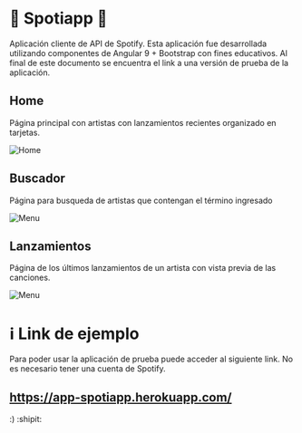 # :musical_note: Spotiapp :musical_note:

Aplicación cliente de API de Spotify. Esta aplicación fue desarrollada utilizando componentes de Angular 9 + Bootstrap con fines educativos.
Al final de este documento se encuentra el link a una versión de prueba de la aplicación.

## Home

Página principal con artistas con lanzamientos recientes organizado en tarjetas.

![Home](https://firebasestorage.googleapis.com/v0/b/web-apps---practica.appspot.com/o/spotiapp1.png?alt=media&token=8f0c0bcc-eecc-4928-b6f0-4d37ce48c7eb "Home")

## Buscador

Página para busqueda de artistas que contengan el término ingresado

![Menu](https://firebasestorage.googleapis.com/v0/b/web-apps---practica.appspot.com/o/spotiapp2.png?alt=media&token=53b2e6d8-e947-4346-bfa8-51b16e7fd6d1 "Buscador")

## Lanzamientos

Página de los últimos lanzamientos de un artista con vista previa de las canciones.

![Menu](https://firebasestorage.googleapis.com/v0/b/web-apps---practica.appspot.com/o/spotiapp3.png?alt=media&token=fdaa35c0-0c11-456c-b478-dbacd21df13f "Lanzamientos")

# :information_source: Link de ejemplo

Para poder usar la aplicación de prueba puede acceder al siguiente link. No es necesario tener una cuenta de Spotify.

## https://app-spotiapp.herokuapp.com/

:) :shipit:
